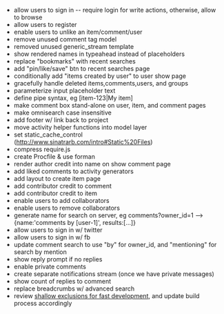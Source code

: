 - allow users to sign in
-- require login for write actions, otherwise, allow to browse
- allow users to register
- enable users to unlike an item/comment/user
- remove unused comment tag model
- removed unused generic_stream template
- show rendered names in typeahead instead of placeholders
- replace "bookmarks" with recent searches
- add "pin/like/save" btn to recent searches page
- conditionally add "items created by user" to user show page
- gracefully handle deleted items,comments,users, and groups
- parameterize input placeholder text
- define pipe syntax, eg [item-123|My item]
- make comment box stand-alone on user, item, and comment pages
- make omnisearch case insensitive
- add footer w/ link back to project
- move activity helper functions into model layer
- set static_cache_control (http://www.sinatrarb.com/intro#Static%20Files)
- compress require.js
- create Procfile & use forman
- render author credit into name on show comment page
- add liked comments to activity generators
- add layout to create item page
- add contributor credit to comment
- add contributor credit to item
- enable users to add collaborators
- enable users to remove collaborators
- generate name for search on server, eg comments?owner_id=1 --> {name:'comments by [user-1]', results:[...]}
- allow users to sign in w/ twitter
- allow users to sign in w/ fb
- update comment search to use "by" for owner_id, and "mentioning" for search by mention
- show reply prompt if no replies
- enable private comments
- create separate notifications stream (once we have private messages)
- show count of replies to comment
- replace breadcrumbs w/ advanced search
- review [shallow exclusions for fast development](http://requirejs.org/docs/optimization.html#shallow), and update build process accordingly
